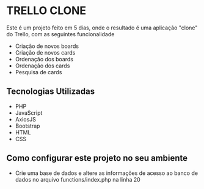 # TRELLO CLONE

Este é um projeto feito em 5 dias, onde o resultado é uma aplicação "clone" do Trello, com as seguintes funcionalidade

- Criação de novos boards
- Criação de novos cards
- Ordenação dos boards
- Ordenação dos cards
- Pesquisa de cards

## Tecnologias Utilizadas

- PHP
- JavaScript
- AxiosJS
- Bootstrap
- HTML
- CSS

## Como configurar este projeto no seu ambiente

- Crie uma base de dados e altere as informações de acesso ao banco de dados no arquivo functions/index.php na linha 20
